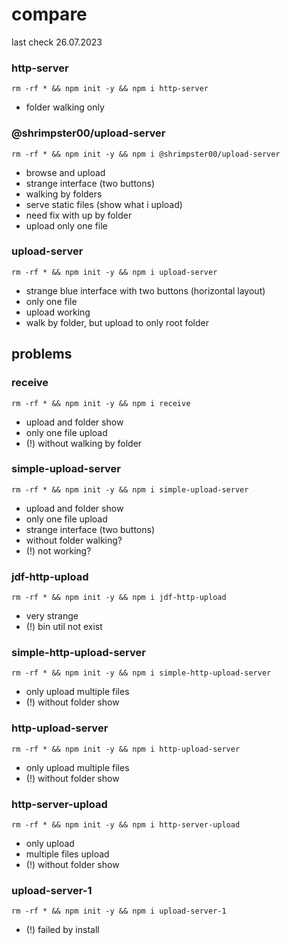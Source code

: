 
# compare
last check 26.07.2023




### http-server
`rm -rf * && npm init -y && npm i http-server`
* folder walking only

### @shrimpster00/upload-server
`rm -rf * && npm init -y && npm i @shrimpster00/upload-server`
* browse and upload
* strange interface (two buttons)
* walking by folders
* serve static files (show what i upload)
* need fix with up by folder
* upload only one file

### upload-server
`rm -rf * && npm init -y && npm i upload-server`
* strange blue interface with two buttons (horizontal layout)
* only one file
* upload working
* walk by folder, but upload to only root folder





## problems

### receive
`rm -rf * && npm init -y && npm i receive`
* upload and folder show
* only one file upload
* (!) without walking by folder

### simple-upload-server
`rm -rf * && npm init -y && npm i simple-upload-server`
* upload and folder show
* only one file upload
* strange interface (two buttons)
* without folder walking?
* (!) not working?

### jdf-http-upload
`rm -rf * && npm init -y && npm i jdf-http-upload`
* very strange
* (!) bin util not exist

### simple-http-upload-server
`rm -rf * && npm init -y && npm i simple-http-upload-server`
* only upload multiple files
* (!) without folder show

### http-upload-server
`rm -rf * && npm init -y && npm i http-upload-server`
* only upload multiple files
* (!) without folder show

### http-server-upload
`rm -rf * && npm init -y && npm i http-server-upload`
* only upload
* multiple files upload
* (!) without folder show

### upload-server-1
`rm -rf * && npm init -y && npm i upload-server-1`
* (!) failed by install

